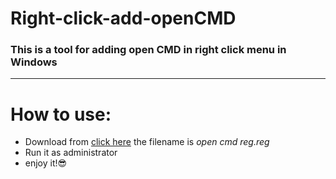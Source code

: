 # Right-click-add-openCMD
### This is a tool for adding open CMD in right click menu in Windows
-----------------
# How to use:
* Download from [click here](https://github.com/u17zl/Right-click-add-openCMD.git) the filename is *open cmd reg.reg* 
* Run it as administrator
* enjoy it!:sunglasses:
